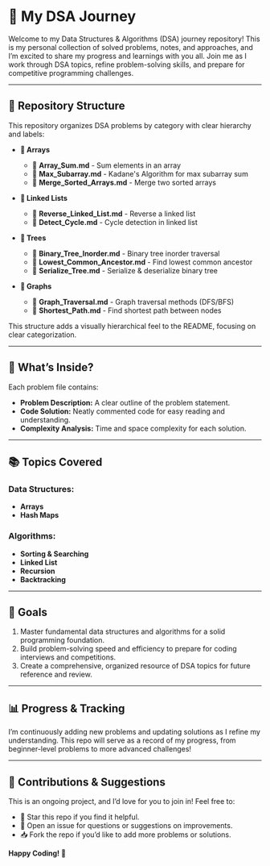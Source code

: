 # 🚀 My DSA Journey

Welcome to my Data Structures & Algorithms (DSA) journey repository! This is my personal collection of solved problems, notes, and approaches, and I’m excited to share my progress and learnings with you all. Join me as I work through DSA topics, refine problem-solving skills, and prepare for competitive programming challenges.

---
## 📁 Repository Structure

This repository organizes DSA problems by category with clear hierarchy and labels:

- **📂 Arrays**
  - 📝 **Array_Sum.md** - Sum elements in an array
  - 📝 **Max_Subarray.md** - Kadane's Algorithm for max subarray sum
  - 📝 **Merge_Sorted_Arrays.md** - Merge two sorted arrays
  
- **📂 Linked Lists**
  - 📝 **Reverse_Linked_List.md** - Reverse a linked list
  - 📝 **Detect_Cycle.md** - Cycle detection in linked list
  
- **📂 Trees**
  - 📝 **Binary_Tree_Inorder.md** - Binary tree inorder traversal
  - 📝 **Lowest_Common_Ancestor.md** - Find lowest common ancestor
  - 📝 **Serialize_Tree.md** - Serialize & deserialize binary tree
  
- **📂 Graphs**
  - 📝 **Graph_Traversal.md** - Graph traversal methods (DFS/BFS)
  - 📝 **Shortest_Path.md** - Find shortest path between nodes

This structure adds a visually hierarchical feel to the README, focusing on clear categorization.



---

## 📝 What’s Inside?

Each problem file contains:
- **Problem Description:** A clear outline of the problem statement.
- **Code Solution:** Neatly commented code for easy reading and understanding.
- **Complexity Analysis:** Time and space complexity for each solution.

---

## 📚 Topics Covered

### Data Structures:
- **Arrays**
- **Hash Maps**
  
### Algorithms:
- **Sorting & Searching**
- **Linked List**
- **Recursion**
- **Backtracking**

---

## 🎯 Goals

1. Master fundamental data structures and algorithms for a solid programming foundation.
2. Build problem-solving speed and efficiency to prepare for coding interviews and competitions.
3. Create a comprehensive, organized resource of DSA topics for future reference and review.

---

## 📊 Progress & Tracking

I’m continuously adding new problems and updating solutions as I refine my understanding. This repo will serve as a record of my progress, from beginner-level problems to more advanced challenges!

---

## 💬 Contributions & Suggestions

This is an ongoing project, and I’d love for you to join in! Feel free to:
- 🌟 Star this repo if you find it helpful.
- 🐛 Open an issue for questions or suggestions on improvements.
- 📥 Fork the repo if you’d like to add more problems or solutions.

**Happy Coding! 🚀**
